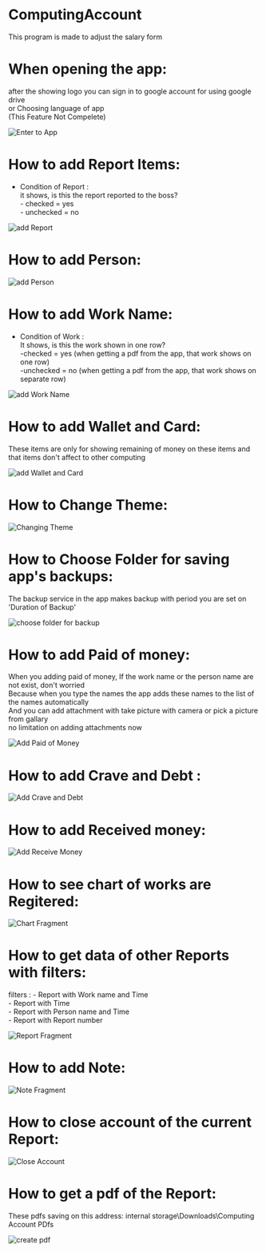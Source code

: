 # ComputingAccount
 
This program is made to adjust the salary form<br/>



# When opening the app:<br/>

after the showing logo you can sign in to google account for using google drive<br/>
or Choosing language of app<br/>
(This Feature Not Compelete)<br/>

![Enter to App](https://user-images.githubusercontent.com/42645973/185730254-9a53c7c7-c231-453a-8c09-7dcf0e4bc65c.gif)



# How to add Report Items:<br/>

- Condition of Report : <br/>
       it shows, is this the report reported to the boss?<br/>
       - checked = yes<br/>
       - unchecked = no<br/>


![add Report](https://user-images.githubusercontent.com/42645973/185730342-44e86b1e-1ca4-43b3-999a-e23241f08289.gif)



# How to add Person:<br/>


![add Person](https://user-images.githubusercontent.com/42645973/185730412-047fa3f9-c465-4776-bdd5-4fe1e0088090.gif)



# How to add Work Name:<br/>


- Condition of Work :<br/>
      It shows, is this the work shown in one row? <br/>
      -checked = yes (when getting a pdf from the app, that work shows on one row)<br/>
      -unchecked = no (when getting a pdf from  the app, that work shows on separate row)<br/>

![add Work Name](https://user-images.githubusercontent.com/42645973/185730435-efb763a1-f460-4d78-9304-7f78ba82a3dd.gif)


# How to add Wallet and Card:<br/>


These items are only for showing remaining of money on these items and that items don't affect to other computing<br/>

![add Wallet and Card](https://user-images.githubusercontent.com/42645973/185730456-8bbb2232-dca0-4f1c-a460-4873606091cd.gif)




# How to Change Theme:<br/>


![Changing Theme](https://user-images.githubusercontent.com/42645973/185730500-779774ec-ba1d-4850-956d-e13513ff3100.gif)




# How to Choose Folder for saving app's backups:<br/>


The backup service in the app makes backup with period you are set on 'Duration of Backup'<br/>

![choose folder for backup](https://user-images.githubusercontent.com/42645973/185730559-ee2372bb-a4b6-41df-8d0d-09015d308e09.gif)



# How to add Paid of money:<br/>


When you adding paid of money, If the work name or the person name are not exist, don't worried<br/>
Because when you type the names the app adds these names to the list of the names automatically <br/>
And you can add attachment with take picture with camera or pick a picture from gallary<br/>
no limitation on adding attachments now <br/>


![Add Paid of Money](https://user-images.githubusercontent.com/42645973/185730600-7e4306be-7f8b-44b9-bdbb-dea4552631e7.gif)



# How to add Crave and Debt : <br/>


![Add Crave and Debt](https://user-images.githubusercontent.com/42645973/185730636-d8ff1299-18ba-428c-933b-db2d7828282f.gif)



# How to add Received money: <br/>


![Add Receive Money](https://user-images.githubusercontent.com/42645973/185730667-778fcc2b-7b99-4a0f-98f8-8ec514c0a60d.gif)



# How to see chart of works are Regitered: <br/>


![Chart Fragment](https://user-images.githubusercontent.com/42645973/185730746-21ef7fd2-d575-4b49-99a5-e9e82783890f.gif)



# How to get data of other Reports with filters: <br/>

filters : 
    - Report with Work name and Time<br/>
    - Report with Time<br/>
    - Report with Person name and Time<br/>
    - Report with Report number<br/>
    
    
![Report Fragment](https://user-images.githubusercontent.com/42645973/185730773-ad6b62e4-a1be-48dc-810e-7b27bd17bfdc.gif)




# How to add Note: <br/>


![Note Fragment](https://user-images.githubusercontent.com/42645973/185730804-a8e33da2-bd94-4ef4-8ce2-fc3d9af0944f.gif)




# How to close account of the current Report:<br/>


![Close Account](https://user-images.githubusercontent.com/42645973/185733065-c50b7fe5-0a44-47a7-b69a-b2b3a18b78ef.gif)




# How to get a pdf of the Report:<br/>

These pdfs saving on this address:
    internal storage\Downloads\Computing Account PDfs

![create pdf](https://user-images.githubusercontent.com/42645973/185733188-93c2ae24-3bf0-47d2-804b-3a532a0b4353.gif)

